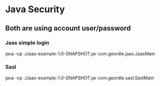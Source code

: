 # Java Security

## Both are using account user/password 
### Jaas simple login 
java -cp ./Jaas-example-1.0-SNAPSHOT.jar com.geordie.jaas.JaasMain

### Sasl
java -cp ./Jaas-example-1.0-SNAPSHOT.jar com.geordie.sasl.SaslMain

